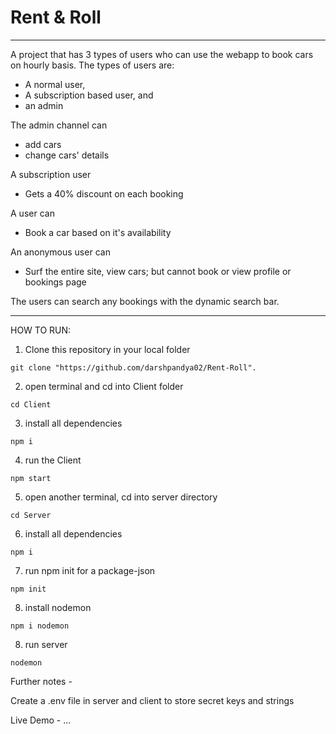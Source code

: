 # Rent & Roll

---

A project that has 3 types of users who can use the webapp to book cars on hourly basis.
The types of users are:

- A normal user,
- A subscription based user, and
- an admin

The admin channel can

- add cars
- change cars' details

A subscription user

- Gets a 40% discount on each booking

A user can

- Book a car based on it's availability

An anonymous user can

- Surf the entire site, view cars; but cannot book or view profile or bookings page

The users can search any bookings with the dynamic search bar.

---

HOW TO RUN:

1.  Clone this repository in your local folder

```
git clone "https://github.com/darshpandya02/Rent-Roll".
```

2.  open terminal and cd into Client folder

```
cd Client
```

3.  install all dependencies

```
npm i
```

4.  run the Client

```
npm start
```

5.  open another terminal, cd into server directory

```
cd Server
```

6.  install all dependencies

```
npm i
```

7.  run npm init for a package-json

```
npm init
```

8.  install nodemon

```
npm i nodemon
```

8.  run server

```
nodemon
```

Further notes -

Create a .env file in server and client to store secret keys and strings

Live Demo - ...